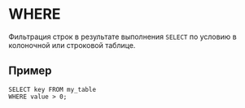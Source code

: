 # WHERE

Фильтрация строк в результате выполнения `SELECT` по условию в колоночной или строковой таблице.

## Пример

```yql
SELECT key FROM my_table
WHERE value > 0;
```
